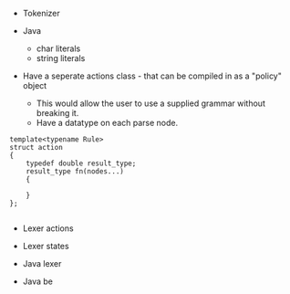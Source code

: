 
- Tokenizer
- Java
  - char literals
  - string literals

- Have a seperate actions class - that can be compiled in as a "policy" object
   - This would allow the user to use a supplied grammar without breaking it.
   - Have a datatype on each parse node.

```
template<typename Rule>
struct action
{
    typedef double result_type;
    result_type fn(nodes...)
    {
        
    }
};


```

- Lexer actions
- Lexer states

- Java lexer
- Java be
